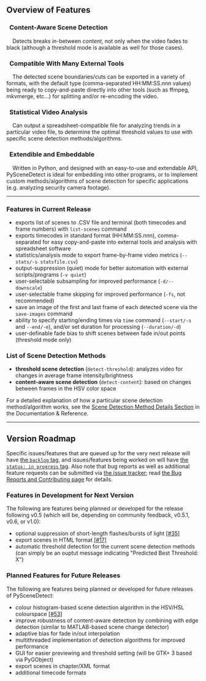 
## Overview of Features

<div class="warning">
<h3><span class="fa fa-eye wy-text-neutral"></span>&nbsp; Content-Aware Scene Detection</h3>
&nbsp;<span class="fa fa-info-circle wy-text-info"></span>&nbsp;&nbsp; Detects breaks in-between <i>content</i>, not only when the video fades to black (although a threshold mode is available as well for those cases).
</div>

<div class="important">
<h3><span class="fa fa-desktop wy-text-info"></span>&nbsp; Compatible With Many External Tools</h3>
&nbsp;<span class="fa fa-info-circle wy-text-info"></span>&nbsp;&nbsp; The detected scene boundaries/cuts can be exported in a variety of formats, with the default type (comma-separated HH:MM:SS.nnn values) being ready to copy-and-paste directly into other tools (such as ffmpeg, mkvmerge, etc...) for splitting and/or re-encoding the video.
</div>

<div class="danger">
<h3><span class="fa fa-bar-chart-o wy-text-warning"></span>&nbsp; Statistical Video Analysis</h3>
&nbsp;<span class="fa fa-info-circle wy-text-info"></span>&nbsp;&nbsp; Can output a spreadsheet-compatible file for analyzing trends in a particular video file, to determine the optimal threshold values to use with specific scene detection methods/algorithms. 
</div>

<div class="warning">
<h3><span class="fa fa-code wy-text-danger"></span>&nbsp; Extendible and Embeddable</h3>
&nbsp;<span class="fa fa-info-circle wy-text-info"></span>&nbsp;&nbsp; Written in Python, and designed with an easy-to-use and extendable API, PySceneDetect is ideal for embedding into other programs, or to implement custom methods/algorithms of scene detection for specific applications (e.g. analyzing security camera footage).
</div>


----------------


### Features in Current Release

 - exports list of scenes to .CSV file and terminal (both timecodes and frame numbers) with `list-scenes` command
 - exports timecodes in standard format (HH:MM:SS.nnn), comma-separated for easy copy-and-paste into external tools and analysis with spreadsheet software
 - statistics/analysis mode to export frame-by-frame video metrics (`--stats/-s statsfile.csv`)
 - output-suppression (quiet) mode for better automation with external scripts/programs (`-v quiet`)
 - user-selectable subsampling for improved performance (`-d/--downscale`)
 - user-selectable frame skipping for improved performance (`-fs`, not recommended)
 - save an image of the first and last frame of each detected scene via the `save-images` command
 - ability to specify starting/ending times via `time` command (`--start/-s` and `--end/-e`), and/or set duration for processing (`--duration/-d`)
 - user-definable fade bias to shift scenes between fade in/out points (threshold mode only)

### List of Scene Detection Methods

 - **threshold scene detection** (`detect-threshold`): analyzes video for changes in average frame intensity/brightness
 - **content-aware scene detection** (`detect-content`): based on changes between frames in the HSV color space

For a detailed explanation of how a particular scene detection method/algorithm works, see the [Scene Detection Method Details Section](reference/detection-methods.md) in the Documentation & Reference.


----------------


## Version Roadmap

Specific issues/features that are queued up for the very next release will have [the `backlog` tag](https://github.com/Breakthrough/PySceneDetect/issues?q=is%3Aissue+is%3Aopen+label%3A%22status%3A+backlog%22), and issues/features being worked on will have [the `status: in progress` tag](https://github.com/Breakthrough/PySceneDetect/issues?q=is%3Aissue+is%3Aopen+label%3A%22status%3A+in+progress%22).  Also note that bug reports as well as additional feature requests can be submitted via [the issue tracker](https://github.com/Breakthrough/PySceneDetect/issues); read [the Bug Reports and Contributing page](contributing.md) for details.

<h3>Features in Development for Next Version</h3>

The following are features being planned or developed for the release following v0.5 (which will be, depending on community feedback, v0.5.1, v0.6, or v1.0):

 - optional suppression of short-length flashes/bursts of light [ [#35] ](https://github.com/Breakthrough/PySceneDetect/issues/35)
 - export scenes in HTML format [ [#17] ](https://github.com/Breakthrough/PySceneDetect/issues/17)
 - automatic threshold detection for the current scene detection methods (can simply be an ouptut message indicating "Predicted Best Threshold: X")

<h3>Planned Features for Future Releases</h3>

The following are features being planned or developed for future releases of PySceneDetect:

 - colour histogram-based scene detection algorithm in the HSV/HSL colourspace [ [#53] ](https://github.com/Breakthrough/PySceneDetect/issues/53)
 - improve robustness of content-aware detection by combining with edge detection (similar to MATLAB-based scene change detector)
 - adaptive bias for fade in/out interpolation
 - multithreaded implementation of detection algorithms for improved performance
 - GUI for easier previewing and threshold setting (will be GTK+ 3 based via PyGObject)
 - export scenes in chapter/XML format
 - additional timecode formats

